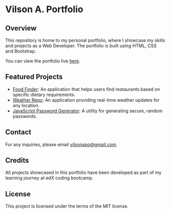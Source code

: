 # Vilson A. Portfolio

## Overview

This repository is home to my personal portfolio, where I showcase my skills and projects as a Web Developer. The portfolio is built using HTML, CSS and Bootstrap.

You can view the portfolio live [here](https://thinker92.github.io/FullStack-Portfolio/).

## Featured Projects

- [Food Finder](https://thinker92.github.io/FoodFinder/): An application that helps users find restaurants based on specific dietary requirements.
- [Weather Repo](https://thinker92.github.io/Weather-Repo/): An application providing real-time weather updates for any location.
- [JavaScript Password Generator](https://thinker92.github.io/Javascript-Password-Generator/): A utility for generating secure, random passwords.

## Contact

For any inquiries, please email [vilsonapo@gmail.com](mailto:vilsonapo@gmail.com).

## Credits

All projects showcased in this portfolio have been developed as part of my learning journey at edX coding bootcamp.

## License

This project is licensed under the terms of the MIT license.
